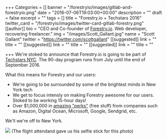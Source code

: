 +++
Categories = []
banner = "/forestryio/images/gitlab-and-forestryio.png"
date = "2016-07-06T19:03:00+00:00"
description = ""
draft = false
excerpt = ""
tags = []
title = "Forestry.io + Techstars 2016"
twitter_card = "/forestryio/images/twitter-card-gitlab-forestry.png"
[[author]]
bio = "CEO and Co-founder of <a href='https://forestry.io' title='Forestry.io CMS'>Forestry.io</a>. Web developer, recovering freelancer."
img = "/images/Scott_Gallant.jpg"
name = "Scott Gallant"
twitter = "https://twitter.com/scottgallant"
[[suggested]]
link = ""
title = ""
[[suggested]]
link = ""
title = ""
[[suggested]]
link = ""
title = ""

+++
We're stoked to announce that Forestry.io is going to be part of [Techstars NYC](http://www.techstars.com/startup-accelerator/).  The 90-day program runs from July until the end of September 2016.  

What this means for Forestry and our users:

* We're going to be surrounded by some of the brightest minds in New York tech
* We get to focus intensly on making Forestry awesome for our users. Stoked to be working 15-hour days!
* Over $1,000,000 in [amazing "perks"](http://www.techstars.com/startup-accelerator/) (free stuff) from companies such as Amazon, Digital Ocean, Microsoft, Google, Sendgrid, etc.

We'll we're off to New York.

![](/blog/forestryio/images/Forestry.io-in-NY.jpg)
(The flight attendand gave us his selfie stick for this photo)
